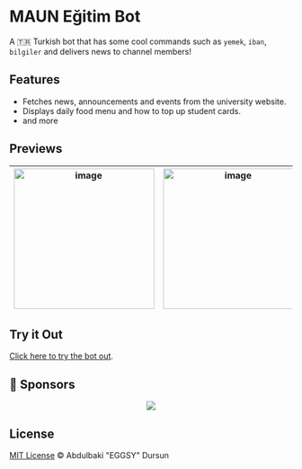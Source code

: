 # MAUN Eğitim Bot

A 🇹🇷 Turkish bot that has some cool commands such as `yemek`, `iban`, `bilgiler` and delivers news to channel members!

## Features

- Fetches news, announcements and events from the university website.
- Displays daily food menu and how to top up student cards.
- and more

## Previews

<table>
   <thead>
    <th><img height="250px" alt="image" src="https://user-images.githubusercontent.com/13917975/207048244-c203862b-83e2-4a44-b8e4-c2e7dcaa206a.png" /></th>
    <th><img height="250px" alt="image" src="https://user-images.githubusercontent.com/13917975/207048459-1ef85cb9-accc-4346-b49c-c3be45f98e8b.png"></th>
    <th><img height="250px" alt="image" src="https://user-images.githubusercontent.com/13917975/207048532-abd0ce1c-4da9-4a7e-99c0-5249885adedc.png"></th>
  </thead>
</table>

## Try it Out

[Click here to try the bot out](https://t.me/maun_egitim_bot).

## 💖 Sponsors

<p align="center">
  <a href="https://github.com/sponsors/eggsy">
    <img src='https://cdn.jsdelivr.net/gh/eggsy/.github/sponsors.svg'/>
  </a>
</p>

## License

[MIT License](https://github.com/eggsy/maun-egitim-bot/blob/main/LICENSE) © Abdulbaki "EGGSY" Dursun
